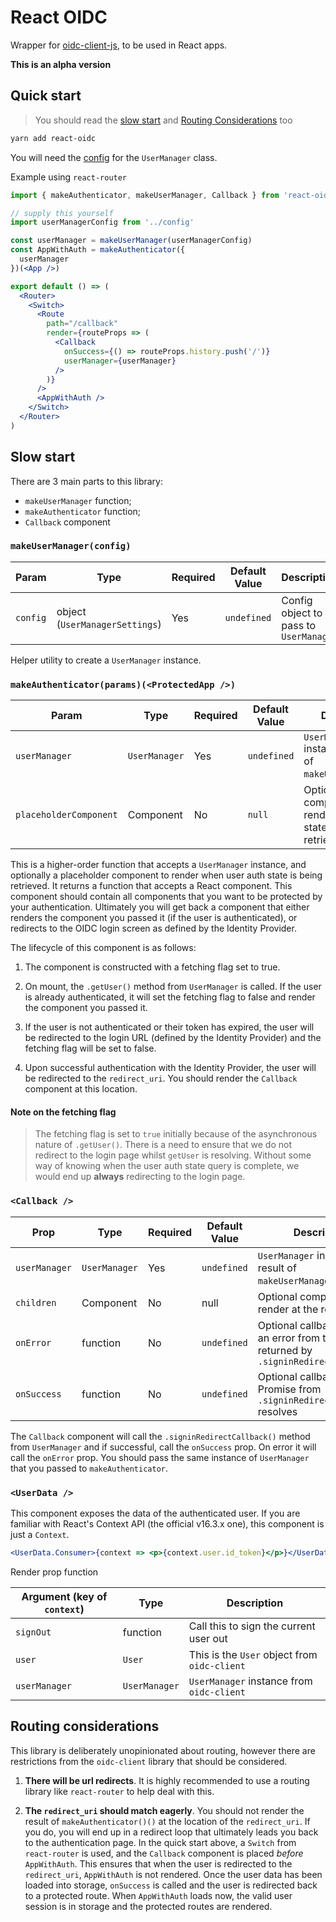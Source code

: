 # React OIDC

Wrapper for [oidc-client-js](https://github.com/IdentityModel/oidc-client-js), to be used in React apps.

**This is an alpha version**

## Quick start

> You should read the [slow start](https://github.com/thchia/react-oidc#slow-start) and [Routing Considerations](https://github.com/thchia/react-oidc#routing-considerations) too

```bash
yarn add react-oidc
```

You will need the [config](https://github.com/IdentityModel/oidc-client-js/wiki#configuration) for the `UserManager` class.

Example using `react-router`

```jsx
import { makeAuthenticator, makeUserManager, Callback } from 'react-oidc'

// supply this yourself
import userManagerConfig from '../config'

const userManager = makeUserManager(userManagerConfig)
const AppWithAuth = makeAuthenticator({
  userManager
})(<App />)

export default () => (
  <Router>
    <Switch>
      <Route
        path="/callback"
        render={routeProps => (
          <Callback
            onSuccess={() => routeProps.history.push('/')}
            userManager={userManager}
          />
        )}
      />
      <AppWithAuth />
    </Switch>
  </Router>
)
```

## Slow start

There are 3 main parts to this library:

- `makeUserManager` function;
- `makeAuthenticator` function;
- `Callback` component

### `makeUserManager(config)`

| Param    | Type                           | Required | Default Value | Description                            |
| -------- | ------------------------------ | -------- | ------------- | -------------------------------------- |
| `config` | object (`UserManagerSettings`) | Yes      | `undefined`   | Config object to pass to `UserManager` |

Helper utility to create a `UserManager` instance.

### `makeAuthenticator(params)(<ProtectedApp />)`

| Param                  | Type          | Required | Default Value | Description                                                      |
| ---------------------- | ------------- | -------- | ------------- | ---------------------------------------------------------------- |
| `userManager`          | `UserManager` | Yes      | `undefined`   | `UserManager` instance (the result of `makeUserManager()`)       |
| `placeholderComponent` | Component     | No       | `null`        | Optional component to render while auth state is being retrieved |

This is a higher-order function that accepts a `UserManager` instance, and optionally a placeholder component to render when user auth state is being retrieved. It returns a function that accepts a React component. This component should contain all components that you want to be protected by your authentication. Ultimately you will get back a component that either renders the component you passed it (if the user is authenticated), or redirects to the OIDC login screen as defined by the Identity Provider.

The lifecycle of this component is as follows:

1.  The component is constructed with a fetching flag set to true.

2.  On mount, the `.getUser()` method from `UserManager` is called. If the user is already authenticated, it will set the fetching flag to false and render the component you passed it.

3.  If the user is not authenticated or their token has expired, the user will be redirected to the login URL (defined by the Identity Provider) and the fetching flag will be set to false.

4.  Upon successful authentication with the Identity Provider, the user will be redirected to the `redirect_uri`. You should render the `Callback` component at this location.

#### Note on the fetching flag

> The fetching flag is set to `true` initially because of the asynchronous nature of `.getUser()`. There is a need to ensure that we do not redirect to the login page whilst `getUser` is resolving. Without some way of knowing when the user auth state query is complete, we would end up **always** redirecting to the login page.

### `<Callback />`

| Prop          | Type          | Required | Default Value | Description                                                                                     |
| ------------- | ------------- | -------- | ------------- | ----------------------------------------------------------------------------------------------- |
| `userManager` | `UserManager` | Yes      | `undefined`   | `UserManager` instance (the result of `makeUserManager()`)                                      |
| `children`    | Component     | No       | null          | Optional component to render at the redirect page                                               |
| `onError`     | function      | No       | `undefined`   | Optional callback if there is an error from the Promise returned by `.signinRedirectCallback()` |
| `onSuccess`   | function      | No       | `undefined`   | Optional callback when the Promise from `.signinRedirectCallback()` resolves                    |

The `Callback` component will call the `.signinRedirectCallback()` method from `UserManager` and if successful, call the `onSuccess` prop. On error it will call the `onError` prop. You should pass the same instance of `UserManager` that you passed to `makeAuthenticator`.

### `<UserData />`

This component exposes the data of the authenticated user. If you are familiar with React's Context API (the official v16.3.x one), this component is just a `Context`.

```jsx
<UserData.Consumer>{context => <p>{context.user.id_token}</p>}</UserData.Consumer>
```

Render prop function

| Argument (key of `context`) | Type          | Description                                  |
| --------------------------- | ------------- | -------------------------------------------- |
| `signOut`                   | function      | Call this to sign the current user out       |
| `user`                      | `User`        | This is the `User` object from `oidc-client` |
| `userManager`               | `UserManager` | `UserManager` instance from `oidc-client`    |

## Routing considerations

This library is deliberately unopinionated about routing, however there are restrictions from the `oidc-client` library that should be considered.

1.  **There will be url redirects**. It is highly recommended to use a routing library like `react-router` to help deal with this.

2.  **The `redirect_uri` should match eagerly**. You should not render the result of `makeAuthenticator()()` at the location of the `redirect_uri`. If you do, you will end up in a redirect loop that ultimately leads you back to the authentication page. In the quick start above, a `Switch` from `react-router` is used, and the `Callback` component is placed _before_ `AppWithAuth`. This ensures that when the user is redirected to the `redirect_uri`, `AppWithAuth` is not rendered. Once the user data has been loaded into storage, `onSuccess` is called and the user is redirected back to a protected route. When `AppWithAuth` loads now, the valid user session is in storage and the protected routes are rendered.
